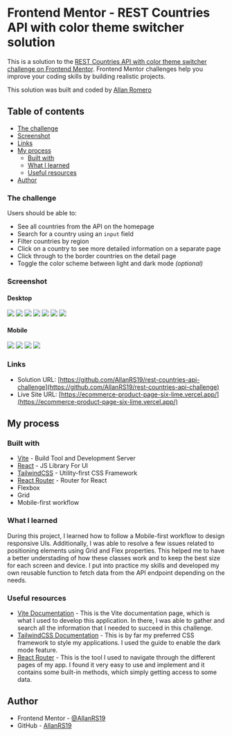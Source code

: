 # Frontend Mentor - REST Countries API with color theme switcher solution

This is a solution to the [REST Countries API with color theme switcher challenge on Frontend Mentor](https://www.frontendmentor.io/challenges/rest-countries-api-with-color-theme-switcher-5cacc469fec04111f7b848ca). Frontend Mentor challenges help you improve your coding skills by building realistic projects. 

This solution was built and coded by [Allan Romero](https://github.com/AllanRS19)

## Table of contents

- [The challenge](#the-challenge)
- [Screenshot](#screenshot)
- [Links](#links)
- [My process](#my-process)
  - [Built with](#built-with)
  - [What I learned](#what-i-learned)
  - [Useful resources](#useful-resources)
- [Author](#author)

### The challenge

Users should be able to:

- See all countries from the API on the homepage
- Search for a country using an `input` field
- Filter countries by region
- Click on a country to see more detailed information on a separate page
- Click through to the border countries on the detail page
- Toggle the color scheme between light and dark mode *(optional)*

### Screenshot

#### Desktop
![](/public/screenshots/desktop-screenshot-1.png)
![](/public/screenshots/desktop-screenshot-2.png)
![](/public/screenshots/desktop-screenshot-3.png)
![](/public/screenshots/desktop-screenshot-4.png)
![](/public/screenshots/desktop-screenshot-5.png)
![](/public/screenshots/desktop-screenshot-6.png)
![](/public/screenshots/desktop-screenshot-7.png)

#### Mobile
![](/public/screenshots/mobile-screenshot-1.png)
![](/public/screenshots/mobile-screenshot-2.png)
![](/public/screenshots/mobile-screenshot-3.png)
![](/public/screenshots/mobile-screenshot-4.png)

### Links

- Solution URL: [https://github.com/AllanRS19/rest-countries-api-challenge](https://github.com/AllanRS19/rest-countries-api-challenge)
- Live Site URL: [https://ecommerce-product-page-six-lime.vercel.app/](https://ecommerce-product-page-six-lime.vercel.app/)

## My process

### Built with

- [Vite](https://vite.dev/guide/) - Build Tool and Development Server
- [React](https://reactjs.org/) - JS Library For UI
- [TailwindCSS](https://tailwindcss.com/docs/installation/using-vite) - Utility-first CSS Framework
- [React Router](https://reactrouter.com/home) - Router for React
- Flexbox
- Grid
- Mobile-first workflow

### What I learned

During this project, I learned how to follow a Mobile-first workflow to design responsive UIs. Additionally, I was able to resolve a few issues related to positioning elements using Grid and Flex properties. This helped me to have a better understading of how these classes work and to keep the best size for each screen and device. I put into practice my skills and developed my own reusable function to fetch data from the API endpoint depending on the needs.

### Useful resources

- [Vite Documentation](https://vite.dev/guide/) - This is the Vite documentation page, which is what I used to develop this application. In there, I was able to gather and search all the information that I needed to succeed in this challenge.
- [TailwindCSS Documentation](https://tailwindcss.com/docs/installation/using-vite) - This is by far my preferred CSS framework to style my applications. I used the guide to enable the dark mode feature.
- [React Router](https://reactrouter.com/home) - This is the tool I used to navigate through the different pages of my app. I found it very easy to use and implement and it contains some built-in methods, which simply getting access to some data.

## Author

- Frontend Mentor - [@AllanRS19](https://www.frontendmentor.io/profile/AllanRS19)
- GitHub - [AllanRS19](https://github.com/AllanRS19)